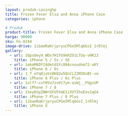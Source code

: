 ```yaml
---
layout: produk-casinghp
title: Frozen Fever Elsa and Anna iPhone Case
categories: iphone

# Produk
product-title: Frozen Fever Elsa and Anna iPhone Case
harga: 90000
sku: hn-0244
image-drive: 1ibaeRaKrjpryuCPGe5Mlq6GsI_1rDlmj
gallery:
  - url: 1QpsOey9_WDx7H1TG9kRZO1LTUa-vHK2J
    title: iPhone 5 / 5s / SE
  - url: 1ekoM6DYI4dmtdSYc89Acnxudnm72-uKY
    title: iPhone 6 / 6s
  - url: 1_f_wYq8jaVz8KQ2w5QnCLZ2M3OuBt-vw
    title: iPhone 6 Plus / 6s Plus
  - url: 1vlf7-cvY0Vo7zvOt7ym-asWj__FUgxUP
    title: iPhone 7 / 8
  - url: 1Sey6SpZNWrGFU5YmE1iXVYIhxEov1qG4
    title: iPhone 7 Plus / 8 Plus
  - url: 1ibaeRaKrjpryuCPGe5Mlq6GsI_1rDlmj
    title: iPhone X
---
```

